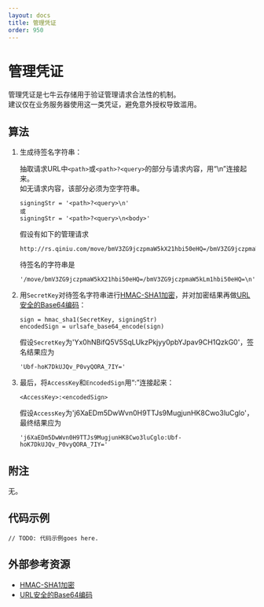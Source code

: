 ```yaml
---
layout: docs
title: 管理凭证
order: 950
---
```


<a name="access-token"></a>
# 管理凭证

管理凭证是七牛云存储用于验证管理请求合法性的机制。  
建议仅在业务服务器使用这一类凭证，避免意外授权导致滥用。  

<a name="access-token-algorithm"></a>
## 算法

1. 生成待签名字符串：  

	抽取请求URL中`<path>`或`<path>?<query>`的部分与请求内容，用“\n”连接起来。  
	如无请求内容，该部分必须为空字符串。  

	```
    signingStr = '<path>?<query>\n'
    或
    signingStr = '<path>?<query>\n<body>'
	```

	假设有如下的管理请求  

	```
    http://rs.qiniu.com/move/bmV3ZG9jczpmaW5kX21hbi50eHQ=/bmV3ZG9jczpmaW5kLm1hbi50eHQ=
	```

	待签名的字符串是  

	```
    '/move/bmV3ZG9jczpmaW5kX21hbi50eHQ=/bmV3ZG9jczpmaW5kLm1hbi50eHQ=\n'
	```

2. 用`SecretKey`对待签名字符串进行[HMAC-SHA1加密][hmacSha1Href]，并对加密结果再做[URL安全的Base64编码][urlsafeBase64Href]：

	```
    sign = hmac_sha1(SecretKey, signingStr)
    encodedSign = urlsafe_base64_encode(sign)
	```

    假设`SecretKey`为'Yx0hNBifQ5V5SqLUkzPkjyy0pbYJpav9CH1QzkG0'，签名结果应为  

	```
    'Ubf-hoK7DkUJQv_P0vyQORA_7IY='
	```

3. 最后，将`AccessKey`和`EncodedSign`用“:”连接起来：  

	```
    <AccessKey>:<encodedSign>
	```

    假设`AccessKey`为'j6XaEDm5DwWvn0H9TTJs9MugjunHK8Cwo3luCglo'，最终结果应为  

    
	```
    'j6XaEDm5DwWvn0H9TTJs9MugjunHK8Cwo3luCglo:Ubf-hoK7DkUJQv_P0vyQORA_7IY='
	```

<a name="access-token-remarks"></a>
## 附注

无。

<a name="access-token-samples"></a>
## 代码示例

```
// TODO: 代码示例goes here.
```

<a name="access-external-resources"></a>
## 外部参考资源

- [HMAC-SHA1加密][hmacSha1Href]
- [URL安全的Base64编码][urlsafeBase64Href]

[hmacSha1Href]:             http://en.wikipedia.org/wiki/Hash-based_message_authentication_code                  "HMAC-SHA1加密"
[urlsafeBase64Href]:        http://zh.wikipedia.org/wiki/Base64#.E5.9C.A8URL.E4.B8.AD.E7.9A.84.E5.BA.94.E7.94.A8 "URL安全的Base64编码"
